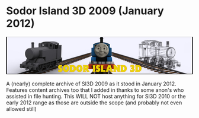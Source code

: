 # Sodor Island 3D 2009 (January 2012)
![](https://github.com/Zeldaboy14/SI3D-2009/blob/main/docs/img/banners/header.jpg?raw=true)

A (nearly) complete archive of SI3D 2009 as it stood in January 2012. Features content archives too
that I added in thanks to some anon's who assisted in file hunting. This WILL NOT host anything for
SI3D 2010 or the early 2012 range as those are outside the scope (and probably not even allowed still)

